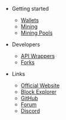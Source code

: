 - Getting started

  - [Wallets](wallets.md)
  - [Mining](mining.md)
  - [Mining Pools](mining-pools.md)
  
- Developers

  - [API Wrappers](api-wrappers.md)
  - [Forks](forks.md)

- Links
  - [Official Website](https://arionum.com)
  - [Block Explorer](https://arionum.info)
  - [GitHub](https://github.com/arionum)
  - [Forum](https://forum.arionum.com)
  - [Discord](https://discordapp.com/invite/ZkrFqt4)
